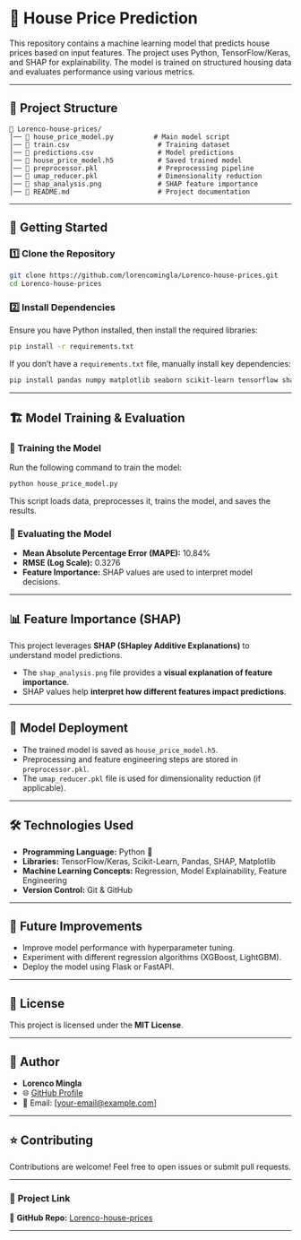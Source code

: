 # 🏡 House Price Prediction

This repository contains a machine learning model that predicts house prices based on input features. The project uses Python, TensorFlow/Keras, and SHAP for explainability. The model is trained on structured housing data and evaluates performance using various metrics.

---

## 📂 Project Structure

```
📁 Lorenco-house-prices/
│── 📜 house_price_model.py          # Main model script
│── 📜 train.csv                      # Training dataset
│── 📜 predictions.csv                # Model predictions
│── 📜 house_price_model.h5           # Saved trained model
│── 📜 preprocessor.pkl               # Preprocessing pipeline
│── 📜 umap_reducer.pkl               # Dimensionality reduction
│── 📜 shap_analysis.png              # SHAP feature importance
│── 📜 README.md                      # Project documentation
```

---

## 🚀 Getting Started

### **1️⃣ Clone the Repository**
```bash
git clone https://github.com/lorencomingla/Lorenco-house-prices.git
cd Lorenco-house-prices
```

### **2️⃣ Install Dependencies**
Ensure you have Python installed, then install the required libraries:
```bash
pip install -r requirements.txt
```
If you don’t have a `requirements.txt` file, manually install key dependencies:
```bash
pip install pandas numpy matplotlib seaborn scikit-learn tensorflow shap
```

---

## 🏗 Model Training & Evaluation

### **🔹 Training the Model**
Run the following command to train the model:
```bash
python house_price_model.py
```
This script loads data, preprocesses it, trains the model, and saves the results.

### **🔹 Evaluating the Model**
- **Mean Absolute Percentage Error (MAPE):** 10.84%  
- **RMSE (Log Scale):** 0.3276  
- **Feature Importance:** SHAP values are used to interpret model decisions.

---

## 📊 Feature Importance (SHAP)
This project leverages **SHAP (SHapley Additive Explanations)** to understand model predictions.

- The `shap_analysis.png` file provides a **visual explanation of feature importance**.
- SHAP values help **interpret how different features impact predictions**.

---

## 🔄 Model Deployment
- The trained model is saved as `house_price_model.h5`.
- Preprocessing and feature engineering steps are stored in `preprocessor.pkl`.
- The `umap_reducer.pkl` file is used for dimensionality reduction (if applicable).

---

## 🛠 Technologies Used
- **Programming Language:** Python 🐍
- **Libraries:** TensorFlow/Keras, Scikit-Learn, Pandas, SHAP, Matplotlib
- **Machine Learning Concepts:** Regression, Model Explainability, Feature Engineering
- **Version Control:** Git & GitHub  

---

## 📌 Future Improvements
- Improve model performance with hyperparameter tuning.
- Experiment with different regression algorithms (XGBoost, LightGBM).
- Deploy the model using Flask or FastAPI.

---

## 📄 License
This project is licensed under the **MIT License**.

---

## 👤 Author
- **Lorenco Mingla**
- 🌐 [GitHub Profile](https://github.com/lorencomingla)
- 📧 Email: [your-email@example.com]

---

## ⭐ Contributing
Contributions are welcome! Feel free to open issues or submit pull requests.

---

### 🔗 **Project Link**
📌 **GitHub Repo:** [Lorenco-house-prices](https://github.com/lorencomingla/Lorenco-house-prices)

---
